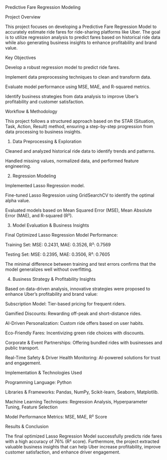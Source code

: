 Predictive Fare Regression Modeling

Project Overview

This project focuses on developing a Predictive Fare Regression Model to accurately estimate ride fares for ride-sharing platforms like Uber. The goal is to utilize regression analysis to predict fares based on historical ride data while also generating business insights to enhance profitability and brand value.

Key Objectives

Develop a robust regression model to predict ride fares.

Implement data preprocessing techniques to clean and transform data.

Evaluate model performance using MSE, MAE, and R-squared metrics.

Identify business strategies from data analysis to improve Uber’s profitability and customer satisfaction.

Workflow & Methodology

This project follows a structured approach based on the STAR (Situation, Task, Action, Result) method, ensuring a step-by-step progression from data processing to business insights.

1. Data Preprocessing & Exploration

Cleaned and analyzed historical ride data to identify trends and patterns.

Handled missing values, normalized data, and performed feature engineering.

2. Regression Modeling

Implemented Lasso Regression model.

Fine-tuned Lasso Regression using GridSearchCV to identify the optimal alpha value.

Evaluated models based on Mean Squared Error (MSE), Mean Absolute Error (MAE), and R-squared (R²).

3. Model Evaluation & Business Insights

Final Optimized Lasso Regression Model Performance:

Training Set: MSE: 0.2431, MAE: 0.3526, R²: 0.7569

Testing Set: MSE: 0.2395, MAE: 0.3506, R²: 0.7605

The minimal difference between training and test errors confirms that the model generalizes well without overfitting.

4. Business Strategy & Profitability Insights

Based on data-driven analysis, innovative strategies were proposed to enhance Uber’s profitability and brand value:

Subscription Model: Tier-based pricing for frequent riders.

Gamified Discounts: Rewarding off-peak and short-distance rides.

AI-Driven Personalization: Custom ride offers based on user habits.

Eco-Friendly Fares: Incentivizing green ride choices with discounts.

Corporate & Event Partnerships: Offering bundled rides with businesses and public transport.

Real-Time Safety & Driver Health Monitoring: AI-powered solutions for trust and engagement.

Implementation & Technologies Used

Programming Language: Python

Libraries & Frameworks: Pandas, NumPy, Scikit-learn, Seaborn, Matplotlib.

Machine Learning Techniques: Regression Analysis, Hyperparameter Tuning, Feature Selection

Model Performance Metrics: MSE, MAE, R² Score

Results & Conclusion

The final optimized Lasso Regression Model successfully predicts ride fares with a high accuracy of 76% (R² score). Furthermore, the project extracted valuable business insights that can help Uber increase profitability, improve customer satisfaction, and enhance driver engagement.
